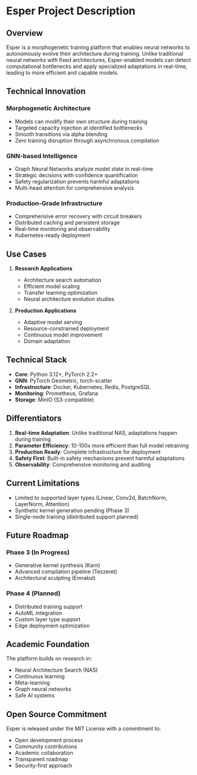 # Esper Project Description

## Overview

Esper is a morphogenetic training platform that enables neural networks to autonomously evolve their architecture during training. Unlike traditional neural networks with fixed architectures, Esper-enabled models can detect computational bottlenecks and apply specialized adaptations in real-time, leading to more efficient and capable models.

## Technical Innovation

### Morphogenetic Architecture
- Models can modify their own structure during training
- Targeted capacity injection at identified bottlenecks
- Smooth transitions via alpha blending
- Zero training disruption through asynchronous compilation

### GNN-based Intelligence
- Graph Neural Networks analyze model state in real-time
- Strategic decisions with confidence quantification
- Safety regularization prevents harmful adaptations
- Multi-head attention for comprehensive analysis

### Production-Grade Infrastructure
- Comprehensive error recovery with circuit breakers
- Distributed caching and persistent storage
- Real-time monitoring and observability
- Kubernetes-ready deployment

## Use Cases

1. **Research Applications**
   - Architecture search automation
   - Efficient model scaling
   - Transfer learning optimization
   - Neural architecture evolution studies

2. **Production Applications**
   - Adaptive model serving
   - Resource-constrained deployment
   - Continuous model improvement
   - Domain adaptation

## Technical Stack

- **Core**: Python 3.12+, PyTorch 2.2+
- **GNN**: PyTorch Geometric, torch-scatter
- **Infrastructure**: Docker, Kubernetes, Redis, PostgreSQL
- **Monitoring**: Prometheus, Grafana
- **Storage**: MinIO (S3-compatible)

## Differentiators

1. **Real-time Adaptation**: Unlike traditional NAS, adaptations happen during training
2. **Parameter Efficiency**: 10-100x more efficient than full model retraining
3. **Production Ready**: Complete infrastructure for deployment
4. **Safety First**: Built-in safety mechanisms prevent harmful adaptations
5. **Observability**: Comprehensive monitoring and auditing

## Current Limitations

- Limited to supported layer types (Linear, Conv2d, BatchNorm, LayerNorm, Attention)
- Synthetic kernel generation pending (Phase 3)
- Single-node training (distributed support planned)

## Future Roadmap

### Phase 3 (In Progress)
- Generative kernel synthesis (Karn)
- Advanced compilation pipeline (Tezzeret)
- Architectural sculpting (Emrakul)

### Phase 4 (Planned)
- Distributed training support
- AutoML integration
- Custom layer type support
- Edge deployment optimization

## Academic Foundation

The platform builds on research in:
- Neural Architecture Search (NAS)
- Continuous learning
- Meta-learning
- Graph neural networks
- Safe AI systems

## Open Source Commitment

Esper is released under the MIT License with a commitment to:
- Open development process
- Community contributions
- Academic collaboration
- Transparent roadmap
- Security-first approach
